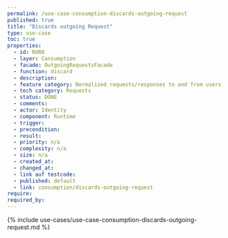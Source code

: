 ```yaml
---
permalink: /use-case-consumption-discards-outgoing-request
published: true
title: "Discards outgoing Request"
type: use-case
toc: true
properties:
  - id: ROR8
  - layer: Consumption
  - facade: OutgoingRequestsFacade
  - function: discard
  - description:
  - feature category: Normalized requests/responses to and from users
  - tech category: Requests
  - status: DONE
  - comments:
  - actor: Identity
  - component: Runtime
  - trigger:
  - precondition:
  - result:
  - priority: n/a
  - complexity: n/a
  - size: n/a
  - created_at:
  - changed_at:
  - link auf testcode:
  - published: default
  - link: consumption/discards-outgoing-request
require:
required_by:
---
```


{% include use-cases/use-case-consumption-discards-outgoing-request.md %}

